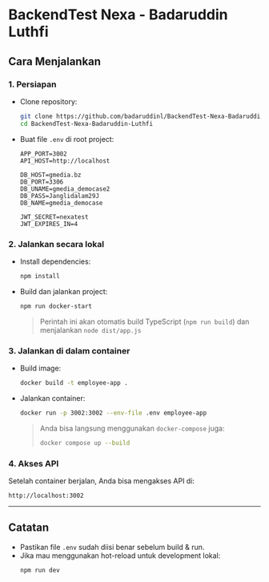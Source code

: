 # BackendTest Nexa - Badaruddin Luthfi

## Cara Menjalankan

### 1. Persiapan

- Clone repository:
  ```bash
  git clone https://github.com/badaruddinl/BackendTest-Nexa-Badaruddin-Luthfi.git
  cd BackendTest-Nexa-Badaruddin-Luthfi
  ```
- Buat file `.env` di root project:

  ```env
  APP_PORT=3002
  API_HOST=http://localhost

  DB_HOST=gmedia.bz
  DB_PORT=3306
  DB_UNAME=gmedia_democase2
  DB_PASS=Janglidalam29J
  DB_NAME=gmedia_democase

  JWT_SECRET=nexatest
  JWT_EXPIRES_IN=4
  ```

### 2. Jalankan secara lokal

- Install dependencies:
  ```bash
  npm install
  ```
- Build dan jalankan project:
  ```bash
  npm run docker-start
  ```
  > Perintah ini akan otomatis build TypeScript (`npm run build`) dan menjalankan `node dist/app.js`

### 3. Jalankan di dalam container

- Build image:
  ```bash
  docker build -t employee-app .
  ```
- Jalankan container:
  ```bash
  docker run -p 3002:3002 --env-file .env employee-app
  ```
  > Anda bisa langsung menggunakan `docker-compose` juga:
  >
  > ```bash
  > docker compose up --build
  > ```

### 4. Akses API

Setelah container berjalan, Anda bisa mengakses API di:

```
http://localhost:3002
```

---

## Catatan

- Pastikan file `.env` sudah diisi benar sebelum build & run.
- Jika mau menggunakan hot-reload untuk development lokal:
  ```bash
  npm run dev
  ```
